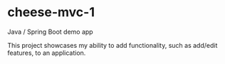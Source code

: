 # cheese-mvc-1
Java / Spring Boot demo app

This project showcases my ability to add functionality, such as add/edit features, to an application.

